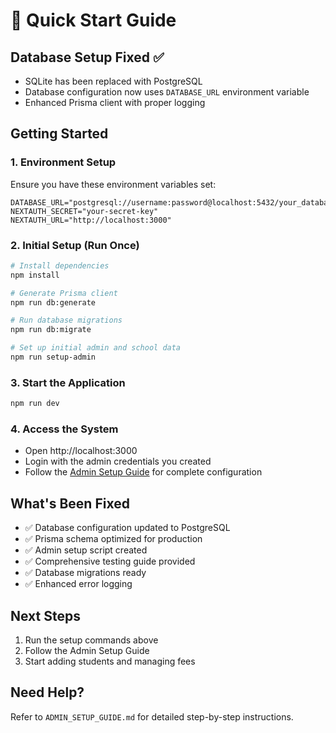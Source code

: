 # 🚀 Quick Start Guide

## Database Setup Fixed ✅
- SQLite has been replaced with PostgreSQL
- Database configuration now uses `DATABASE_URL` environment variable
- Enhanced Prisma client with proper logging

## Getting Started

### 1. Environment Setup
Ensure you have these environment variables set:
```env
DATABASE_URL="postgresql://username:password@localhost:5432/your_database"
NEXTAUTH_SECRET="your-secret-key"
NEXTAUTH_URL="http://localhost:3000"
```

### 2. Initial Setup (Run Once)
```bash
# Install dependencies
npm install

# Generate Prisma client
npm run db:generate

# Run database migrations
npm run db:migrate

# Set up initial admin and school data
npm run setup-admin
```

### 3. Start the Application
```bash
npm run dev
```

### 4. Access the System
- Open http://localhost:3000
- Login with the admin credentials you created
- Follow the [Admin Setup Guide](./ADMIN_SETUP_GUIDE.md) for complete configuration

## What's Been Fixed
- ✅ Database configuration updated to PostgreSQL
- ✅ Prisma schema optimized for production
- ✅ Admin setup script created
- ✅ Comprehensive testing guide provided
- ✅ Database migrations ready
- ✅ Enhanced error logging

## Next Steps
1. Run the setup commands above
2. Follow the Admin Setup Guide
3. Start adding students and managing fees

## Need Help?
Refer to `ADMIN_SETUP_GUIDE.md` for detailed step-by-step instructions.

